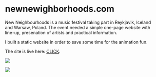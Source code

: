 # newnewighborhoods.com

New Neighbourhoods is a music festival taking part in Reykjavik, Iceland and Warsaw, Poland. 
The event needed a simple one-page website with line-up, presenation of artists and practical information.

I built a static website in order to save some time for the animation fun.

The site is live here: [CLICK](http://newneighborhoodsfestival.com/).

![](http://img.olagjd.com/nnf-land-2.gif)

![](http://img.olagjd.com/nnf-art.gif)
